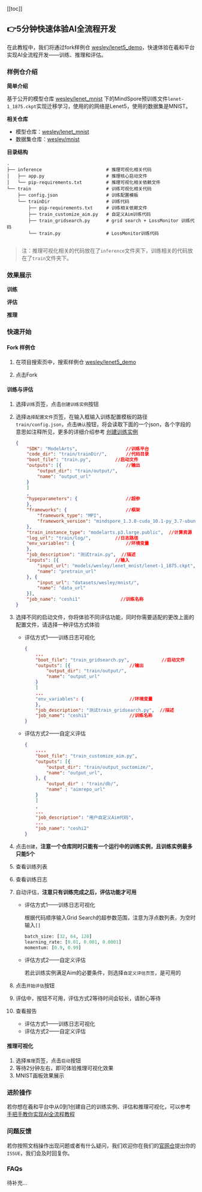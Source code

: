 [[toc]]

## &#x1F449;5分钟快速体验AI全流程开发

在此教程中，我们将通过fork样例仓 <a href ="https://xihe.test.osinfra.cn/projects/wesley/lenet5_demo">wesley/lenet5_demo</a>，快速体验在羲和平台实现AI全流程开发——训练、推理和评估。



### 样例仓介绍

**简单介绍**

基于公开的模型仓库 <a href ="https://xihe.test.osinfra.cn/models/wesley/lenet_mnist">wesley/lenet_mnist</a> 下的MindSpore预训练文件`lenet-1_1875.ckpt`实现迁移学习，使用的的网络是Lenet5，使用的数据集是MNIST。

**相关仓库**

- 模型仓库：<a href ="https://xihe.test.osinfra.cn/models/wesley/lenet_mnist">wesley/lenet_mnist</a> 
- 数据集仓库：<a href="https://xihe.test.osinfra.cn/datasets/wesley/mnist">wesley/mnist</a>

**目录结构**

```shell
.
├── inference                        # 推理可视化相关代码
│   ├── app.py						 # 推理核心启动文件
│   └── pip-requirements.txt		 # 推理可视化相关依赖文件
└── train							 # 训练可视化相关代码
    ├── config.json					 # 训练配置模板
    └── trainDir					 # 训练代码
        ├── pip-requirements.txt	 # 训练相关依赖文件
        ├── train_customize_aim.py	 # 自定义Aim训练代码 
        ├── train_gridsearch.py	     # grid search + LossMonitor 训练代码
        └── train.py				 # LossMonitor训练代码
       
```

> 注：推理可视化相关的代码放在了`inference`文件夹下，训练相关的代码放在了`train`文件夹下。



### 效果展示

**训练**

**评估**

**推理**



### 快速开始

#### Fork 样例仓

1. 在项目搜索页中，搜索样例仓 <a href ="https://xihe.test.osinfra.cn/projects/wesley/lenet5_demo">wesley/lenet5_demo</a>

2. 点击Fork

#### 训练与评估

1. 选择`训练`页签，点击`创建训练实例`按钮

2. 选择`选择配置文件`页签，在输入框输入训练配置模板的路径 `train/config.json`，点击`确认`按钮，将会读取下面的一个json，各个字段的意思如注释所见，更多的详细介绍参考 <a href="">创建训练实例</a>

   ```json
   {	
       "SDK": "ModelArts",               	//训练平台
       "code_dir": "train/trainDir/",	  	//代码目录	
       "boot_file": "train.py",			//启动文件
       "outputs": [{						//输出
           "output_dir": "train/output/",	
           "name": "output_url"
       }
       ]
       ,
       "hypeparameters": {					//超参
       },
       "frameworks": {						//框架
           "framework_type": "MPI",
           "framework_version": "mindspore_1.3.0-cuda_10.1-py_3.7-ubuntu_1804-x86_64",
       },
       "train_instance_type": "modelarts.p3.large.public",	//计算资源
       "log_url": "train/log/",			//日志路径
       "env_variables": {					//环境变量
       },
       "job_description": "测试train.py",  //描述
       "inputs": [{						//输入
           "input_url": "models/wesley/lenet_mnist/lenet-1_1875.ckpt",
           "name": "pretrain_url"
       }, {
           "input_url": "datasets/wesley/mnist/",
           "name": "data_url"
       }],
       "job_name": "ceshi1"               //训练名称
   }
   ```

3. 选择不同的启动文件，你将体验不同评估功能，同时你需要适配的更改上面的配置文件，请选择一种评估方式体验

   - 评估方式1——训练日志可视化

     ```json
     {	
         ...	
         "boot_file": "train_gridsearch.py",			//启动文件
         "outputs": [{						//输出
             "output_dir": "train/output/",	
             "name": "output_url"
         }
         ]
         ...
         "env_variables": {					//环境变量
         },
         "job_description": "测试train_gridsearch.py",  //描述
         "job_name": "ceshi1"               //训练名称
     }
     ```

   - 评估方式2——自定义评估

     ```json
     {
         ....
         "boot_file": "train_customize_aim.py",
         "outputs": [{
             "output_dir": "train/output_suctomize/",
             "name": "output_url",
         }, {
             "output_dir" : "train/db/",
             "name" : "aimrepo_url"
         }
         ]
         ,
         ...
         "job_description": "用户自定义Aim代码",
         ...
         "job_name": "ceshi2"
     }
     ```

4. 点击`创建`，**注意一个仓库同时只能有一个运行中的训练实例，且训练实例最多只能5个**

5. 查看训练列表

6. 查看训练日志

7. 自动评估，**注意只有训练完成之后，评估功能才可用**

   - 评估方式1——训练日志可视化

     根据代码顺序输入Grid Search的超参数范围，注意为浮点数列表，为空时输入`[]`

     ```python
     batch_size: [32, 64, 128]
     learning_rate: [0.01, 0.001, 0.0001]
     momentum: [0.9, 0.99]
     ```

   - 评估方式2——自定义评估

     若此训练实例满足Aim的必要条件，则选择`自定义评估页签`，是可用的

8. 点击`开始评估`按钮
9. 评估中，按钮不可用，评估方式2等待时间会较长，请耐心等待
10. 查看报告
    - 评估方式1——训练日志可视化
    - 评估方式2——自定义评估

#### 推理可视化

1. 选择`推理`页签，点击`启动`按钮
2. 等待2分钟左右，即可体验推理可视化效果
3. MNIST画板效果展示



### 进阶操作

若你想在羲和平台中从0到1创建自己的训练实例、评估和推理可视化，可以参考 <a href="">手把手教你实现AI全流程教程</a>



### 问题反馈

若你按照文档操作出现问题或者有什么疑问，我们欢迎你在我们的[官网仓]()提出你的`ISSUE`，我们会及时回复你。



### FAQs

待补充...



